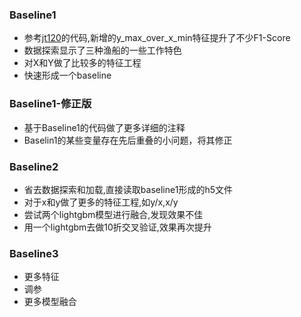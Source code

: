 ### Baseline1
- 参考[jt120](https://github.com/jt120/tianchi_ship_2019)的代码,新增的y_max_over_x_min特征提升了不少F1-Score
- 数据探索显示了三种渔船的一些工作特色
- 对X和Y做了比较多的特征工程
- 快速形成一个baseline

### Baseline1-修正版
- 基于Baseline1的代码做了更多详细的注释
- Baselin1的某些变量存在先后重叠的小问题，将其修正

### Baseline2
- 省去数据探索和加载,直接读取baseline1形成的h5文件
- 对于x和y做了更多的特征工程,如y/x,x/y
- 尝试两个lightgbm模型进行融合,发现效果不佳
- 用一个lightgbm去做10折交叉验证,效果再次提升

### Baseline3
- 更多特征
- 调参
- 更多模型融合
